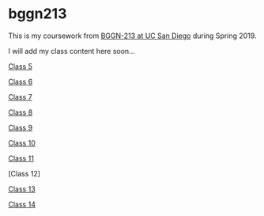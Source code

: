 # bggn213

This is my coursework from [BGGN-213 at UC San Diego](https://bioboot.github.io/bggn213_S19/) during Spring 2019.

I will add my class content here soon...

[Class 5](class05.html)

[Class 6](class06%20copy/class06.html)

[Class 7](class07.html)

[Class 8](class08.html)

[Class 9](class09.html)

[Class 10]()

[Class 11](class11/class11.html)

[Class 12]

[Class 13](class13_new/class13.html)

[Class 14](class14/class14.html)

